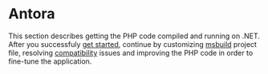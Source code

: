 # Antora

This section describes getting the PHP code compiled and running on .NET. After you successfuly [get started](/get-started), continue by customizing [msbuild](msbuild) project file, resolving [compatibility](compatibility) issues and improving the PHP code in order to fine-tune the application.